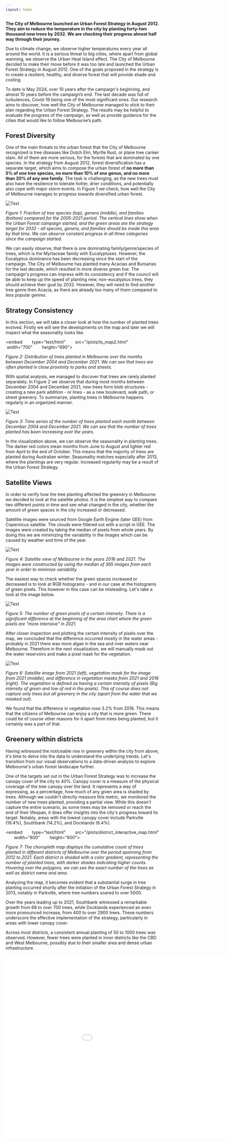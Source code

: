 ```yaml
---
layout: home
---
```


**The City of Melbourne launched an Urban Forest Strategy in August 2012. They aim to reduce the temperature in the city by planting forty-two thousand new trees by 2032. We are checking their progress almost half way through their journey.**

Due to climate change, we observe higher temperatures every year all around the world. It is a serious threat to big cities, where apart from global warming, we observe the Urban Heat Island effect. The City of Melbourne decided to make their move before it was too late and launched the Urban Forest Strategy in August 2012. One of the goals proposed in the strategy is to create a resilient, healthy, and diverse forest that will provide shade and cooling.

To date is May 2024, over 10 years after the campaign's beginning, and almost 10 years before the campaign’s end. The last decade was full of turbulences, Covid-19 being one of the most significant ones. Our research aims to discover, how well the City of Melbourne managed to stick to their plan regarding the Urban Forest Strategy. The results may be helpful to evaluate the progress of the campaign, as well as provide guidance for the cities that would like to follow Melbourne’s path.

## Forest Diversity

One of the main threats to the urban forest that the City of Melbourne recognized is tree diseases like Dutch Elm, Myrtle Rust, or plane tree canker stain. All of them are more serious, for the forests that are dominated by one species. In the strategy from August 2012, forest diversification has a separate target, which aims to compose the urban forest of **no more than 5% of one tree species, no more than 10% of one genus, and no more than 20% of any one family**. The task is challenging, as the new trees must also have the resilience to tolerate hotter, drier conditions, and potentially also cope with major storm events. In Figure 1 we check, how well the City of Melbourne manages to progress towards diversified urban forest.

![Text](/plots/diversity.png)

*Figure 1: Fraction of tree species (top), genera (middle), and families (bottom) compared for the 2005-2021 period. The vertical lines show when the Urban Forest campaign started, and the green areas are the strategy target for 2032 - all species, genera, and families should be inside this area by that time. We can observe constant progress in all three categories since the campaign started.*

We can easily observe, that there is one dominating family/genre/species of trees, which is the Myrtaceae family with Eucalyptuses. However, the Eucalyptus dominance has been decreasing since the start of the campaign. The City of Melbourne has planted many Acacias and Bursarias for the last decade, which resulted in more diverse green live. The campaign's progress can impress with its consistency and if the council will be able to keep up the speed of planting new, non-eucalyptus trees, they should achieve their goal by 2032. However, they will need to find another tree genre then Acacia, as there are already too many of them compared to less popular genres.

## Strategy Consistency

In this section, we will take a closer look at how the number of planted trees evolved. Firstly we will see the developments on the map and later we will inspect what the seasonality looks like. 

<embed 
       type="text/html" 
       src="/plots/ts_map2.html"
       width="700"
       height="690">

*Figure 2: Distribution of trees planted in Melbourne over the months between December 2004 and December 2021. We can see that trees are often planted in close proximity to parks and streets.*

With spatial analysis, we managed to discover that trees are rarely planted separately. In Figure 2 we observe that during most months between December 2004 and December 2021, new trees form blob structures - creating a new park addition - or lines - as a new boulevard, walk path, or street greenery. To summarize, planting trees in Melbourne happens regularly in an organized manner.


![Text](/plots/ts_line.png)

*Figure 3: Time series of the number of trees planted each month between December 2004 and December 2021. We can see that the number of trees planted has been increasing over the years.*

In the visualization above, we can observe the seasonality in planting trees. The darker red colors mean months from June to August and lighter red from April to the end of October. This means that the majority of trees are planted during Australian winter. Seasonality matches especially after 2013, where the plantings are very regular. Increased regularity may be a result of the Urban Forest Strategy.

## Satellite Views

In order to verify how the tree planting affected the greenery in Melbourne we decided to look at the satellite photos. It is the simplest way to compare two different points in time and see what changed in the city, whether the amount of green spaces in the city increased or decreased.

Satellite images were sourced from Google Earth Engine (later GEE) from Copernicus satellite. The clouds were filtered out with a script in GEE. The images were created by taking the median of pixels from whole years. By doing this we are minimizing the variability in the images which can be caused by weather and time of the year.

![Text](/plots/aerial_images.png)

*Figure 4: Satellite view of Melbourne in the years 2016 and 2021. The images were constructed by using the median of 365 images from each year in order to minimize variability.*

The easiest way to check whether the green spaces increased or decreased is to look at RGB histograms - and in our case at the histograms of green pixels. This however in this case can be misleading. Let's take a look at the image below.

![Text](/plots/green_intensity.png)

*Figure 5: The number of green pixels of a certain intensity. There is a significant difference at the beginning of the area chart where the green pixels are "more intensive" in 2021.*

After closer inspection and plotting the certain intensity of pixels over the map, we concluded that the difference occurred mostly in the water areas - probably in 2021 there was more algae in the sea and river waters near Melbourne. Therefore in the next visualization, we will manually mask out the water reservoirs and make a pixel mask for the vegetation.

![Text](/plots/vegetation.png)

*Figure 6: Satellite image from 2021 (left), vegetation mask for the image from 2021 (middle), and difference in vegetation masks from 2021 and 2016 (right). The vegetation is defined as having a certain intensity of pixels (Big intensity of green and low of red in the pixels). This of course does not capture only trees but all greenery in the city (apart from the water that we masked out).*

We found that the difference in vegetation rose 3.2% from 2016. This means that the citizens of Melbourne can enjoy a city that is more green. There could be of course other reasons for it apart from trees being planted, but it certainly was a part of that. 

## Greenery within districts

Having witnessed the noticeable rise in greenery within the city from above, it's time to delve into the data to understand the underlying trends. Let's transition from our visual observations to a data-driven analysis to explore Melbourne's urban forest landscape further.

One of the targets set out in the Urban Forest Strategy was to increase the canopy cover of the city to 40%. Canopy cover is a measure of the physical coverage of the tree canopy over the land. It represents 
a way of expressing, as a percentage, how much of any given area is shaded by trees. Although we couldn't directly measure this metric, we monitored the number of new trees planted, providing a partial view. While this doesn't capture the entire scenario, as some trees may be removed or reach the end of their lifespan, it does offer insights into the city's progress toward its target. Notably, areas with the lowest canopy cover include Parkville (19.4%), Southbank (14.2%), and Docklands (6.4%).

<embed 
       type="text/html" 
       src="/plots/district_interactive_map.html"
       width="800"
       height="600">

*Figure 7: The choropleth map displays the cumulative count of trees planted in different districts of Melbourne over the period spanning from 2012 to 2021. Each district is shaded with a color gradient, representing the number of planted trees, with darker shades indicating higher counts. Hovering over the polygons, we can see the exact number of the trees as well as district name and area.*


Analyzing the map, it becomes evident that a substantial surge in tree planting occurred shortly after the initiation of the Urban Forest Strategy in 2013, notably in Parkville, where tree numbers soared to over 5000.

Over the years leading up to 2021, Southbank witnessed a remarkable growth from 68 to over 700 trees, while Docklands experienced an even more pronounced increase, from 400 to over 2900 trees. These numbers underscore the effective implementation of the strategy, particularly in areas with lower canopy cover.

Across most districts, a consistent annual planting of 50 to 1000 trees was observed. However, fewer trees were planted in inner districts like the CBD and West Melbourne, possibly due to their smaller area and dense urban infrastructure.

<embed 
       type="text/html" 
       src="/periodic.html"
       width="1100"
       height="600"
       >